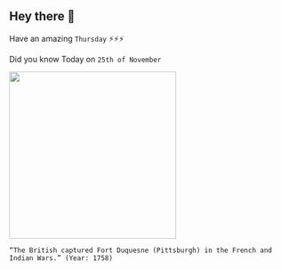 ## Hey there 👋
Have an amazing `Thursday` ⚡⚡⚡

Did you know Today on `25th of November`
 
 [<img src="https://upload.wikimedia.org/wikipedia/commons/4/49/FortDuquesne.jpg" width="300" />](https://en.wikipedia.org/wiki/Battle_of_Fort_Duquesne) 
 ```
“The British captured Fort Duquesne (Pittsburgh) in the French and Indian Wars.” (Year: 1758)
```
